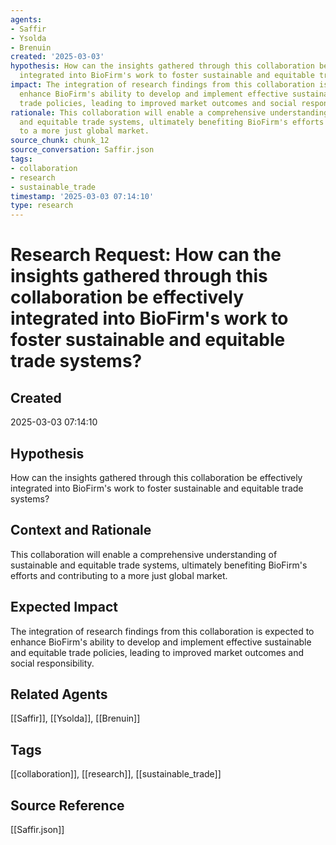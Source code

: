 ```yaml
---
agents:
- Saffir
- Ysolda
- Brenuin
created: '2025-03-03'
hypothesis: How can the insights gathered through this collaboration be effectively
  integrated into BioFirm's work to foster sustainable and equitable trade systems?
impact: The integration of research findings from this collaboration is expected to
  enhance BioFirm's ability to develop and implement effective sustainable and equitable
  trade policies, leading to improved market outcomes and social responsibility.
rationale: This collaboration will enable a comprehensive understanding of sustainable
  and equitable trade systems, ultimately benefiting BioFirm's efforts and contributing
  to a more just global market.
source_chunk: chunk_12
source_conversation: Saffir.json
tags:
- collaboration
- research
- sustainable_trade
timestamp: '2025-03-03 07:14:10'
type: research
---
```


# Research Request: How can the insights gathered through this collaboration be effectively integrated into BioFirm's work to foster sustainable and equitable trade systems?

## Created
2025-03-03 07:14:10

## Hypothesis
How can the insights gathered through this collaboration be effectively integrated into BioFirm's work to foster sustainable and equitable trade systems?

## Context and Rationale
This collaboration will enable a comprehensive understanding of sustainable and equitable trade systems, ultimately benefiting BioFirm's efforts and contributing to a more just global market.

## Expected Impact
The integration of research findings from this collaboration is expected to enhance BioFirm's ability to develop and implement effective sustainable and equitable trade policies, leading to improved market outcomes and social responsibility.

## Related Agents
[[Saffir]], [[Ysolda]], [[Brenuin]]

## Tags
[[collaboration]], [[research]], [[sustainable_trade]]

## Source Reference
[[Saffir.json]]
